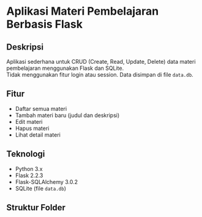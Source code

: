 # Aplikasi Materi Pembelajaran Berbasis Flask

## Deskripsi
Aplikasi sederhana untuk CRUD (Create, Read, Update, Delete) data materi pembelajaran menggunakan Flask dan SQLite.  
Tidak menggunakan fitur login atau session. Data disimpan di file `data.db`.

## Fitur
- Daftar semua materi
- Tambah materi baru (judul dan deskripsi)
- Edit materi
- Hapus materi
- Lihat detail materi

## Teknologi
- Python 3.x
- Flask 2.2.3
- Flask-SQLAlchemy 3.0.2
- SQLite (file `data.db`)

## Struktur Folder
